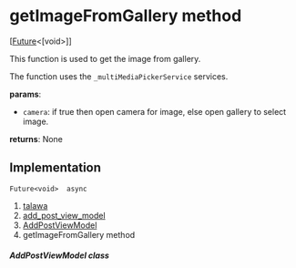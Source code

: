 
<div>

# getImageFromGallery method

</div>


[[Future](https://api.flutter.dev/flutter/dart-core/Future-class.html)\<[void\>]]




This function is used to get the image from gallery.

The function uses the `_multiMediaPickerService` services.

**params**:

-   `camera`: if true then open camera for image, else open gallery to
    select image.

**returns**: None



## Implementation

``` language-dart
Future<void>  async 
```







1.  [talawa](../../index.md)
2.  [add_post_view_model](../../view_model_after_auth_view_models_add_post_view_models_add_post_view_model/)
3.  [AddPostViewModel](../../view_model_after_auth_view_models_add_post_view_models_add_post_view_model/AddPostViewModel-class.md)
4.  getImageFromGallery method

##### AddPostViewModel class







